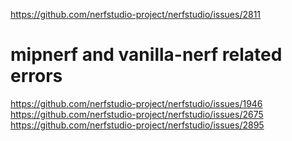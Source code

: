 https://github.com/nerfstudio-project/nerfstudio/issues/2811

# mipnerf and vanilla-nerf related errors
https://github.com/nerfstudio-project/nerfstudio/issues/1946
https://github.com/nerfstudio-project/nerfstudio/issues/2675
https://github.com/nerfstudio-project/nerfstudio/issues/2895